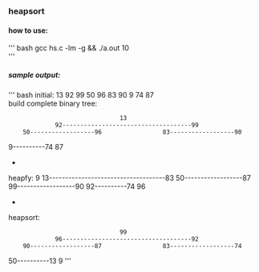 ### heapsort

#### how to use:
''' bash
gcc hs.c -lm -g && ./a.out 10   
'''

##### sample output: 
''' bash
initial: 13 92 99 50 96 83 90 9 74 87                                      
build complete binary tree:                                                
                                                                           
                                   13                                      
                 92------------------------------------99                  
        50------------------96                 83------------------90
   9----------74       87

-
heapfy:
                                   9
                 13------------------------------------83
        50------------------87                 99------------------90
   92----------74       96

-
heapsort:

                                   99 
                 96------------------------------------92
        90------------------87                 83------------------74
   50----------13       9
'''
